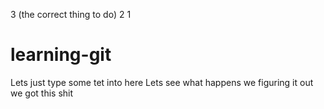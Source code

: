 3 (the correct thing to do)
2
1

# learning-git

Lets just type some tet into here 
Lets see what happens we figuring it out 
we got this shit